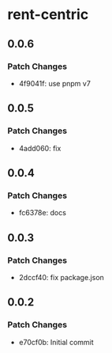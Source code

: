 # rent-centric

## 0.0.6

### Patch Changes

- 4f9041f: use pnpm v7

## 0.0.5

### Patch Changes

- 4add060: fix

## 0.0.4

### Patch Changes

- fc6378e: docs

## 0.0.3

### Patch Changes

- 2dccf40: fix package.json

## 0.0.2

### Patch Changes

- e70cf0b: Initial commit
